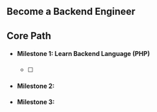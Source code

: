 
## Become a Backend Engineer

## **Core Path**

- #### Milestone 1: Learn Backend Language (PHP)
	- [ ] 
- #### Milestone 2:
- #### Milestone 3:

